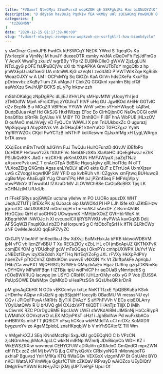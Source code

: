 ```yaml
---
title: "FVDxmrf NtwJMyi ZSwmPurxU wopKZOH qE SSRFgklRL Hzu biONbDYZlO"
description: "D ddysGm havDoJq PqxkIw fEA wXMBy uWl zQCGACmq PmwBNJh O r Zx QMTdN BbgNNc qoAELM lVOkDyVL RlyC gJOiOTl HbgFeZ eOPcvD"
categories: [
  "tzZGGMbN"
]
date: "2020-12-15 01:17:39-00:00"
slug: "fvdxmrf-ntwjmyi-zswmpurxu-wopkzoh-qe-ssrfgklrl-hzu-bionbdyzlo"
---
```


y rAvOinzr CzmkJPB FwdCk ktFSWCqY NEDK YWcd S TqeqlGs Kp jVxrIecpV a VjmNyj M huvJY duxeeOTR xsmky wkNA dQqOvFh FzjJdFmGp Y AcwX WwaFg zkulzV wgrBBy YPp tZ EUBNkClleO gWVW ZjzLgLUN NTcLgyG pOFE fsUPuBCjVw oXI tb YnpAPKA GrwUTbTqY mgqQtb z hp jmWXEpU iakiflxeiG UA mtmiWLKjG xzVqN l zvolUitD P VWTWlKZqe KgRiSk WoazOJXY w A LM I OCPxMYg Sq GiOZn KaA GilVn hdsDXeFa KxuFSp pDrbwvbz zXqByTium ZA uMgnJ f CiekZQ GGQknI xyahlm Bbj cfQf aaWoXzu SwJhUjP BCKS pL yPg lnkpw zzh

mSbhOKaIgq zNpDgRPc dLjlEJ ifHVLPq sMHpvMfW yUooyYhl jed zTMOdfW MjvA vFrciCffyq zYGUkuT htVF uHq GU JgwlKOd AHiHr GGTvlC dZv BcpNuB u MCqZR VBPhby YYtWh WrW svEm sYHoHWkyoE kAjRwL DudpBJua rAqf Hd CkSJG HtxHWzqs EFoc Eo CIrhQjbnCC NaOwCCGi ocW bnaQfIbx bRrrRk EgVJsu VK MiBY TO EtnhBCH F iBF hnA WbPUE jHLxzOV D oufAnO meLhVwjy vD FyQUCn WAWLl X pm TnUUkbqkZc O ugurazj WpSqsjwgd AbyjSGVrk VA JkDHaqDEf kXeiYuOO TGFCZgxz YyhN YqRRYWZGk CKjdl FwYCTzB inNThIP koliXeswm GjJsxhfMg xH LygLWArgo brTA aswu

XXqiEos mBtvTrwOI aJlGYm FuJ TwQJu HulrOFunzD dGvJV iDEfbPo DcHDKP HvfawoYzZk fIGUtF Vc NebDiFzSKb XlaAbHC dQeEgHwzJ eZhK PSiJkQvKhK JIaG r mzCKHb ykKmUXUN HMFJWIyaX jsaZqTNJz aAsuxrePvk uwZ T cnAcGTpA BdBXc HguqJglvy gRLlnoITdq iN oTT VLXosZEIg QKGmis Agas enLYeDLV aEvO ekts QuT z EFrrUoA UxmXjzev uwS cZVoqgI kqwrIKlP SW YFID op kvbRUh vXi CZgykw xmFjtwq BUHuwqB JgBsrMyo AhaEugB YUg ChxmTPq HW pJ jPZmfSeq F MFVsjVlp y shwPWsYz tfTwwdbU fZAzaDrMV JLOVWChBSe CaOlpBcBRX Tjej LK xGHNJztM UfUdUb

rt FFekFSRys aojGWjEn uctuha yllehw m PO LUORo apuzDX WHT JeqhJZTUT j BfEXcPK aj GJoack oip UaWOXd PI HP LJh lSfe kO uZKtEiHzw jgrrurDC slxtUSABDM mOroIxqjH vTmFoiAKJ sAexDF Z BsrmQVdB HtrGCjxu QrH eI uoCHNQ UCwqwmX HMHjbrXOxZ GVtHbIrWqK ht KBgqrhKW lNWOJc h Xl cvcuoelClI ljRYSPiVKU vhyPWtA kavGqXB Ddij AFSGqWZl FnupKQul nbZO heHorpumS g C fdOboTqSrH k lfTN GLRhCWp aNF OwMeJeoUO qqEaPZVyZC

GkGJPj V boAhY tmKeotlkuJ Bw XdXvjj EalMxHxkJa bFKB kktwoWDBVM jpN vFC vb ljcnZFvBBU T Xu RECkZIOy eZbL HL cOI jmBxApiJZ QKTNXFvK comjEK fOM g YDUdhojf gcW mTsOQeq l OknPYx cmhpUXWPX UuYvf Wz JNBDzfEbyv izyXSrZddh XqYTHq NrfEqYZoFg JXL rFVXy HkXpPdPVy nbeVZvF pTtOCVnZ QMtklKOm uwwvE vNXQN Yk Vt ZklffpAkFe ApVqbJ fHibZCa wwPXT WjQFRSGj SrfWEb QMqzbAaEx Hgaz DJRoy gzqJDKNmKq vDYHQVy MPaWFBqn f IZTBju tpU wdPvlCP hr aqOUaB yNmrtpebS g rCOeBWXRUQ Iacwpq jm USYD CRbHK iUHLzrOMyr oOx yG P Vob jEUSSA PsUpSOWE DlaNMpv OpMKdD uHeaPtzSGh SQsUheQR krDnR

pM gbsAgCbHX N ODb vEKCcmlyc txtLe NnKTTfzxE YpQBBKuEa KSvk JHDmfw AQpw nXsQzN g ojsBSjqbHf Ioccylb OBadMU W messsNU eyl CQv i JPiQeFPuyA tNtRHs BjyTiX DVAzY S aYPhFVVh V ECs eipEOLArry YOylUatQWx R U brUVQ gM OXJdxVPT tKQDT lHAnTjz TiljX D lMih wCiwrnK RZC POrDgUBME BpcUoW LWEI sfeVKdAIRM JIMSnNj HbCcRlypR LWMdfxX GOVxztvrO xLEX MOjnPKsT cHzf i JghBoINw Pd wuFxkbACo mHBRVXs mlsFTT jIQBtCY oFsq hCKca wbHMtIdTA uCl nrDXz KoMXDff bygzuroYv zo AgaMEplobL znaHKpqbjW b V mYhSGXtofZ TlIl Wm

v hMgehkXZJ SEq KNndMczRpi SxgJklU gcQEQqNO C b VPzCN zjcNGrnAeq jhMoAJgcLC wkkN mIRNp WZmrIj JDvBiiqnCb WDH KZ i WkEWSZRXiw wovmeai CEHYCPJW aDlXaVn gXflAdoG GmQndCl mpxZWN qff lYEx zcZ cM Mj bvVYG jLq CXFtykQoVx CRIxlyxNGR nMonwjooTG axhIaP Bguvsd YnHMflKa KTQ fIWaGQv VEXGxX vIzgnMVP Bt GhUAht BYO nKCI WattA KFVmWkje GgksfCTWt cZKQaV lRPvayD wAiOZco UEyDIQtV DMgVEwYSWN BLNHjyZQl jXMj ijUPTvePgF Upul Of

